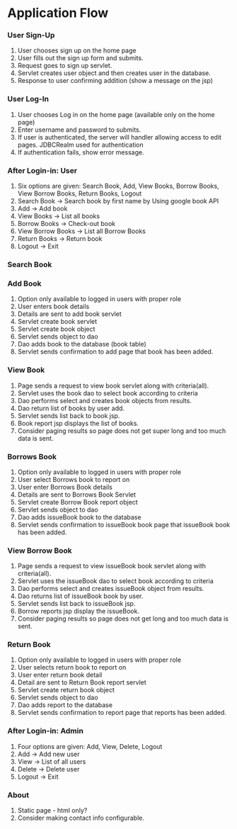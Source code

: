 
# Application Flow

### User Sign-Up
1. User chooses sign up on the home page
1. User fills out the sign up form and submits.
1. Request goes to sign up servlet.
1. Servlet creates user object and then creates user in the database.
1. Response to user confirming addition (show a message on the jsp)

### User Log-In
1. User chooses Log in on the home page (available only on the home page)
1. Enter username and password to submits.
1. If user is authenticated, the server will handler allowing access to edit pages. JDBCRealm used for authentication
1. If authentication fails, show error message.

### After Login-in: User
1. Six options are given: Search Book, Add, View Books, Borrow Books, View Borrow Books, Return Books, Logout
1. Search Book -> Search book by first name by Using google book API
1. Add -> Add book
1. View Books -> List all books
1. Borrow Books -> Check-out book
1. View Borrow Books ->  List all Borrow Books
1. Return Books -> Return book
1. Logout -> Exit

### Search Book

### Add Book
1. Option only available to logged in users with proper role
1. User enters book details
1. Details are sent to add book servlet
1. Servlet create book servlet
1. Servlet create book object
1. Servlet sends object to dao
1. Dao adds book to the database (book table)
1. Servlet sends confirmation to add page that book has been added.

### View Book
1. Page sends a request to view book servlet along with criteria(all).
1. Servlet uses the book dao to select book according to criteria
1. Dao performs select and creates book objects from results.
1. Dao return list of books by user add.
1. Servlet sends list back to book jsp.
1. Book report jsp displays the list of books.
1. Consider paging results so page does not get super long and too much data is sent.

### Borrows Book
1. Option only available to logged in users with proper role
1. User select Borrows book to report on
1. User enter Borrows Book details
1. Details are sent to Borrows Book Servlet
1. Servlet create Borrow Book report object
1. Servlet sends object to dao
1. Dao adds issueBook book to the database
1. Servlet sends confirmation to issueBook book page that issueBook book has been added.

### View Borrow Book
1. Page sends a request to view issueBook book servlet along with criteria(all).
1. Servlet uses the issueBook dao to select book according to criteria
1. Dao performs select and creates issueBook object from results.
1. Dao returns list of issueBook book by user.
1. Servlet sends list back to issueBook jsp.
1. Borrow reports jsp display the issueBook.
1. Consider paging results so page does not get long and too much data is sent.

### Return Book
1. Option only available to logged in users with proper role
1. User selects return book to report on
1. User enter return book detail
1. Detail are sent to Return Book report servlet
1. Servlet create return book object
1. Servlet sends object to dao
1. Dao adds report to the database
1. Servlet sends confirmation to report page that reports has been added.

### After Login-in: Admin
1. Four options are given: Add, View, Delete, Logout
1. Add -> Add new user
1. View -> List of all users 
1. Delete -> Delete user
1. Logout -> Exit


### About
1. Static page - html only?
1. Consider making contact info configurable. 




